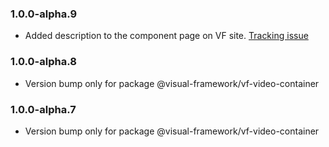 ### 1.0.0-alpha.9

* Added description to the component page on VF site. [Tracking issue](https://github.com/visual-framework/vf-core/issues/1885)

### 1.0.0-alpha.8

* Version bump only for package @visual-framework/vf-video-container

### 1.0.0-alpha.7

* Version bump only for package @visual-framework/vf-video-container
